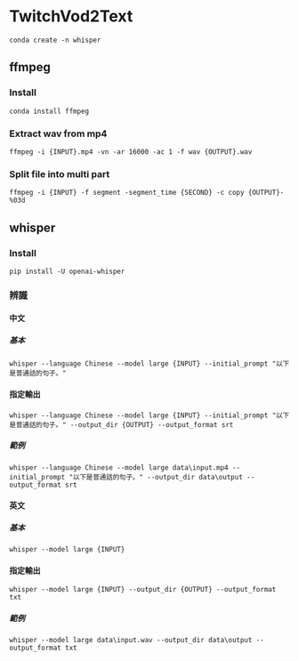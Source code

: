 # TwitchVod2Text

```conda create -n whisper```

## ffmpeg
### Install
```conda install ffmpeg```

### Extract wav from mp4 
```ffmpeg -i {INPUT}.mp4 -vn -ar 16000 -ac 1 -f wav {OUTPUT}.wav```

### Split file into multi part
```ffmpeg -i {INPUT} -f segment -segment_time {SECOND} -c copy {OUTPUT}-%03d```

## whisper
### Install
```pip install -U openai-whisper```

### 辨識
#### 中文
##### 基本
```whisper --language Chinese --model large {INPUT} --initial_prompt "以下是普通話的句子。"```

#### 指定輸出
```whisper --language Chinese --model large {INPUT} --initial_prompt "以下是普通話的句子。" --output_dir {OUTPUT} --output_format srt```

##### 範例
```whisper --language Chinese --model large data\input.mp4 --initial_prompt "以下是普通話的句子。" --output_dir data\output --output_format srt```

#### 英文
##### 基本
```whisper --model large {INPUT}```

#### 指定輸出
```whisper --model large {INPUT} --output_dir {OUTPUT} --output_format txt```

##### 範例
```whisper --model large data\input.wav --output_dir data\output --output_format txt```
